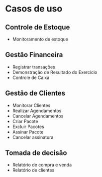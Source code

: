 # Casos de uso
## Controle de Estoque
  - Monitoramento de estoque
## Gestão Financeira
  - Registrar transações
  - Demonstração de Resultado do Exercício
  - Controle de Caixa
## Gestão de Clientes
  - Monitorar Clientes
  - Realizar Agendamentos
  - Cancelar Agendamentos
  - Criar Pacote
  - Excluir Pacotes
  - Assinar Pacote
  - Cancelar assinatura
 
  ## Tomada de decisão
  - Relatório de compra e venda
  - Relatório de clientes
